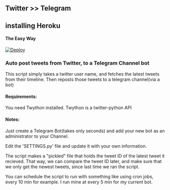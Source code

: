 ## Twitter >> Telegram

## installing Heroku

#### The Easy Way

[![Deploy](https://www.herokucdn.com/deploy/button.svg)](https://heroku.com/deploy)


### Auto post tweets from Twitter, to a Telegram Channel bot

This script simply takes a twitter user name, and fetches the latest tweets
from their timeline. Then reposts those tweets to a telegram channel(via a bot)

#### Requirements:
You need Twython installed. Twython is a twitter-python API

#### Notes:

Just create a Telegram Bot(takes only seconds) and add your new bot as an
administrator to your Channel.

Edit the 'SETTINGS.py' file and update it with your own information.

The script makes a "pickled" file that holds the tweet ID of the latest tweet it 
recieved. That way, we can compare the tweet ID later, and make sure that we
only get the newest tweets, since last time we ran the script.

You can schedule the script to run with something like using cron jobs, 
every 10 min for example. I run mine at every 5 min for my current bot.
